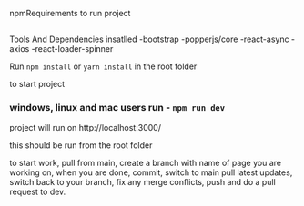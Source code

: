 npmRequirements to run project

##

Tools And Dependencies insatlled
-bootstrap
-popperjs/core
-react-async
-axios
-react-loader-spinner

Run `npm install` or `yarn install` in the root folder



to start project

### windows, linux and mac users run - `npm run dev`
project will run on http://localhost:3000/


this should be run from the root folder

to start work, pull from main, create a branch with name of page you are working on,
when you are done, commit, switch to main pull latest updates, switch back to your branch,
 fix any merge conflicts, push and do a pull request to dev.




 
